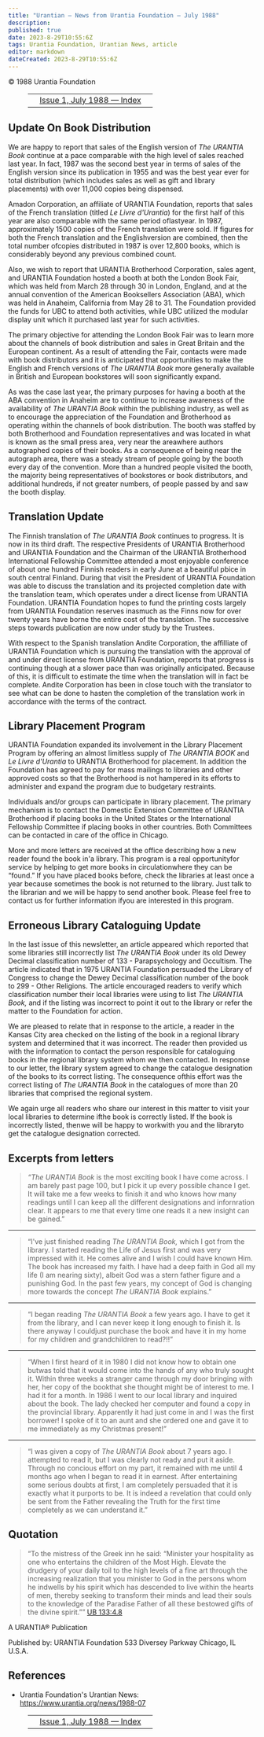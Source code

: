 ```yaml
---
title: "Urantian — News from Urantia Foundation — July 1988"
description: 
published: true
date: 2023-8-29T10:55:6Z
tags: Urantia Foundation, Urantian News, article
editor: markdown
dateCreated: 2023-8-29T10:55:6Z
---
```


<p class="v-card v-sheet theme--light gray lighten-3 px-2">© 1988 Urantia Foundation</p>
<figure class="table chapter-navigator">
  <table>
    <tbody>
      <tr>
        <td>
        </td>
        <td>
        <a href="/en/index/articles_uf_urantian#issue-1-july-1988">
          <span class="mdi mdi-book-open-variant"></span><span class="pl-2">Issue 1, July 1988 — Index</span>
        </a>
        </td>
        <td>
        </td>
      </tr>
    </tbody>
  </table>
</figure>



## Update On Book Distribution

We are happy to report that sales of the English version of _The URANTIA Book_ continue at a pace comparable with the high level of sales reached last year. In fact, 1987 was the second best year in terms of sales of the English version since its publication in 1955 and was the best year ever for total distribution (which includes sales as well as gift and library placements) with over 11,000 copies being dispensed.

Amadon Corporation, an affiliate of URANTIA Foundation, reports that sales of the French translation (titled _Le Livre d'Urantia_) for the first half of this year are also comparable with the same period oflastyear. In 1987, approximately 1500 copies of the French translation were sold. If figures for both the French translation and the Englishversion are combined, then the total number ofcopies distributed in 1987 is over 12,800 books, which is considerably beyond any previous combined count.

Also, we wish to report that URANTIA Brotherhood Corporation, sales agent, and URANTIA Foundation hosted a booth at both the London Book Fair, which was held from March 28 through 30 in London, England, and at the annual convention of the American Booksellers Association (ABA), which was held in Anaheim, California from May 28 to 31. The Foundation provided the funds for UBC to attend both activities, while UBC utilized the modular display unit which it purchased last year for such activities.

The primary objective for attending the London Book Fair was to learn more about the channels of book distribution and sales in Great Britain and the European continent. As a result of attending the Fair, contacts were made with book distributors and it is anticipated that opportunities to make the English and French versions of _The URANTIA Book_ more generally available in British and European bookstores will soon significantly expand.

As was the case last year, the primary purposes for having a booth at the ABA convention in Anaheim are to continue to increase awareness of the availability of _The URANTIA Book_ within the publishing industry, as well as to encourage the appreciation of the Foundation and Brotherhood as operating within the channels of book distribution. The booth was staffed by both Brotherhood and Foundation representatives and was located in what is known as the small press area, very near the areawhere authors autographed copies of their books. As a consequence of being near the autograph area, there was a steady stream of people going by the booth every day of the convention. More than a hundred people visited the booth, the majority being representatives of bookstores or book distributors, and additional hundreds, if not greater numbers, of people passed by and saw the booth display.

## Translation Update

The Finnish translation of _The URANTIA Book_ continues to progress. It is now in its third draft. The respective Presidents of URANTIA Brotherhood and URANTIA Foundation and the Chairman of the URANTIA Brotherhood International Fellowship Committee attended a most enjoyable conference of about one hundred Finnish readers in early June at a beautiful pbice in south central Finland. During that visit the President of URANTIA Foundation was able to discuss the translation and its projected completion date with the translation team, which operates under a direct license from URANTIA Foundation. URANTIA Foundation hopes to fund the printing costs largely from URANTIA Foundation reserves inasmuch as the Finns now for over twenty years have borne the entire cost of the translation. The successive steps towards publication are now under study by the Trustees.

With respect to the Spanish translation Andite Corporation, the affilliate of URANTIA Foundation which is pursuing the translation with the approval of and under direct license from URANTIA Foundation, reports that progress is continuing though at a slower pace than was originally anticipated. Because of this, it is difficult to estimate the time when the translation will in fact be complete. Andite Corporation has been in close touch with the translator to see what can be done to hasten the completion of the translation work in accordance with the terms of the contract.

## Library Placement Program

URANTIA Foundation expanded its involvement in the Library Placement Program by offering an almost limitless supply of _The URANTIA BOOK_ and _Le Livre d'Urantia_ to URANTIA Brotherhood for placement. In addition the Foundation has agreed to pay for mass mailings to libraries and other approved costs so that the Brotherhood is not hampered in its efforts to administer and expand the program due to budgetary restraints.

Individuals and/or groups can participate in library placement. The primary mechanism is to contact the Domestic Extension Committee of URANTIA Brotherhood if placing books in the United States or the International Fellowship Committee if placing books in other countries. Both Committees can be contacted in care of the office in Chicago.

More and more letters are received at the office describing how a new reader found the book in'a library. This program is a real opportunityfor service by helping to get more books in circulationwhere they can be “found.” If you have placed books before, check the libraries at least once a year because sometimes the book is not returned to the library. Just talk to the librarian and we will be happy to send another book. Please feel free to contact us for further information ifyou are interested in this program.

## Erroneous Library Cataloguing Update

In the last issue of this newsletter, an article appeared which reported that some libraries still incorrectly list _The URANTIA Book_ under its old Dewey Decimal classification number of 133 - Parapsychology and Occultism. The article indicated that in 1975 URANTIA Foundation persuaded the Library of Congress to change the Dewey Decimal classification number of the book to 299 - Other Religions. The article encouraged readers to verify which classification number their local libraries were using to list _The URANTIA Book,_ and if the listing was incorrect to point it out to the library or refer the matter to the Foundation for action.

We are pleased to relate that in response to the article, a reader in the Kansas City area checked on the listing of the book in a regional library system and determined that it was incorrect. The reader then provided us with the information to contact the person responsible for cataloguing books in the regional library system whom we then contacted. In response to our letter, the library system agreed to change the catalogue designation of the books to its correct listing. The consequence ofthis effort was the correct listing of _The URANTIA Book_ in the catalogues of more than 20 libraries that comprised the regional system.

We again urge all readers who share our interest in this matter to visit your local libraries to determine ifthe book is correctly listed. If the book is incorrectly listed, thenwe will be happy to workwith you and the libraryto get the catalogue designation corrected.

## Excerpts from letters

> _“The URANTIA Book_ is the most exciting book I have come across. I am barely past page 100, but I pick it up every possible chance I get. It will take me a few weeks to finish it and who knows how many readings until I can keep all the different designations and infornration clear. It appears to me that every time one reads it a new insight can be gained.”

---

> “I've just finished reading _The URANTIA Book,_ which I got from the library. I started reading the Life of Jesus first and was very impressed with it. He comes alive and I wish I could have known Him. The book has increased my faith. I have had a deep faith in God all my life (I am nearing sixty), albeit God was a stern father figure and a punishing God. In the past few years, my concept of God is changing more towards the concept _The URANTIA Book_ explains.”

---

> “I began reading _The URANTIA Book_ a few years ago. I have to get it from the library, and I can never keep it long enough to finish it. Is there anyway I couldjust purchase the book and have it in my home for my children and grandchildren to read?!!”

---

> “When I first heard of it in 1980 I did not know how to obtain one butwas told that it would come into the hands of any who truly sought it. Within three weeks a stranger came through my door bringing with her, her copy of the bookthat she thought might be of interest to me. I had it for a month. In 1986 I went to our local library and inquired about the book. The lady checked her computer and found a copy in the provincial library. Apparently it had just come in and I was the first borrower! I spoke of it to an aunt and she ordered one and gave it to me immediately as my Christmas present!”

---

> “I was given a copy of _The URANTIA Book_ about 7 years ago. I attempted to read it, but I was clearly not ready and put it aside. Through no concious effort on my part, it remained with me until 4 months ago when I began to read it in earnest. After entertaining some serious doubts at first, I am completely persuaded that it is exactly what it purports to be. It is indeed a revelation that could only be sent from the Father revealing the Truth for the first time completely as we can understand it.”

## Quotation

> “To the mistress of the Greek inn he said: “Minister your hospitality as one who entertains the children of the Most High. Elevate the drudgery of your daily toil to the high levels of a fine art through the increasing realization that you minister to God in the persons whom he indwells by his spirit which has descended to live within the hearts of men, thereby seeking to transform their minds and lead their souls to the knowledge of the Paradise Father of all these bestowed gifts of the divine spirit.”” <a id="a87_512"></a>[UB 133:4.8](/en/The_Urantia_Book/133#p4_8)



A URANTIA&reg; Publication

Published by:
URANTIA Foundation
533 Diversey Parkway
Chicago, IL U.S.A.

## References

- Urantia Foundation's Urantian News: https://www.urantia.org/news/1988-07

<figure class="table chapter-navigator">
  <table>
    <tbody>
      <tr>
        <td>
        </td>
        <td>
        <a href="/en/index/articles_uf_urantian#issue-1-july-1988">
          <span class="mdi mdi-book-open-variant"></span><span class="pl-2">Issue 1, July 1988 — Index</span>
        </a>
        </td>
        <td>
        </td>
      </tr>
    </tbody>
  </table>
</figure>

